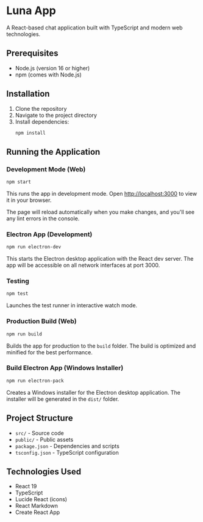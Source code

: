 # Luna App

A React-based chat application built with TypeScript and modern web technologies.

## Prerequisites

- Node.js (version 16 or higher)
- npm (comes with Node.js)

## Installation

1. Clone the repository
2. Navigate to the project directory
3. Install dependencies:
   ```bash
   npm install
   ```

## Running the Application

### Development Mode (Web)
```bash
npm start
```
This runs the app in development mode. Open [http://localhost:3000](http://localhost:3000) to view it in your browser.

The page will reload automatically when you make changes, and you'll see any lint errors in the console.

### Electron App (Development)
```bash
npm run electron-dev
```
This starts the Electron desktop application with the React dev server. The app will be accessible on all network interfaces at port 3000.

### Testing
```bash
npm test
```
Launches the test runner in interactive watch mode.

### Production Build (Web)
```bash
npm run build
```
Builds the app for production to the `build` folder. The build is optimized and minified for the best performance.

### Build Electron App (Windows Installer)
```bash
npm run electron-pack
```
Creates a Windows installer for the Electron desktop application. The installer will be generated in the `dist/` folder.

## Project Structure

- `src/` - Source code
- `public/` - Public assets
- `package.json` - Dependencies and scripts
- `tsconfig.json` - TypeScript configuration

## Technologies Used

- React 19
- TypeScript
- Lucide React (icons)
- React Markdown
- Create React App